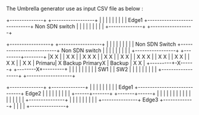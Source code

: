The Umbrella generator use as input CSV file as below :


+--------------+                             +------------------+
|              |                             |                  |
|              |                             |                  |
|  Edge1       +-----------------------------+  Non SDN switch  |
|              |                             |                  |
|              |                             |                  |
+--------------+                             +------------------+



 +-----------------+                          +------------------+
 |                 |                          |                  |
 |                 |                          |                  |
 |  Non SDN Switch +--------------------------+  Non SDN switch  |
 |                 |                          |                  |
 |                 |                          |                  |
 +-----------------+                          +---------+--------+
          |X                                  X         |
          |  X                              X           |
          |    X X                      X               |
          |        X                  X                 |
          |            X           X                    |
          |               X   X X                       |
          |                 X   X                       |
          |               X         X                   |
          |            X                 X              |
          |          X                        X         |
   Primaru|       X Backup               PrimaryX       | Backup
          |    X                                   X    |
+---------+-X------+                          +--------X+---------+
|                  |                          |                   |
|                  |                          |                   |
|  SW1             |                          |  SW2              |
|                  |                          |                   |
|                  |                          |                   |
+------------------+                          +-------------------+





+--------------+                             +--------------+
|              |                             |              |
|              |                             |              |
|  Edge1       +-----------------------------+  Edge2       |
|              |                             |              |
|              |                             |              |
+------+-------+                             +-------+------+
       |                                             |
       |                                             |
       |                                             |
       |                                             |
       |                                             |
       |                                             |
       |                                             |
       |                                             |
       |               +---------------+             |
       |               |               |             |
       |               |               |             |
       +---------------+   Edge3       +-------------+
                       |               |
                       |               |
                       +---------------+

